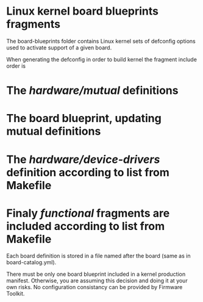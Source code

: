# Linux kernel board blueprints fragments

The board-blueprints folder contains Linux kernel sets of defconfig options used to activate support of a given board.

When generating the defconfig in order to build kernel the fragment include order is
 # The *hardware/mutual* definitions
 # The board blueprint, updating mutual definitions
 # The *hardware/device-drivers* definition according to list from Makefile
 # Finaly *functional* fragments are included according to list from Makefile

Each board definition is stored in a file named after the board (same as in board-catalog.yml).

There must be only one board blueprint included in a kernel production manifest. Otherwise, you are assuming this decision and doing it at your own risks. No configuration consistancy can be provided by Firmware Toolkit.